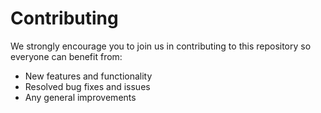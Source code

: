 # Contributing

We strongly encourage you to join us in contributing to this repository so everyone can benefit from:
* New features and functionality
* Resolved bug fixes and issues
* Any general improvements
